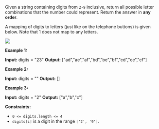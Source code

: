 Given a string containing digits from `2-9` inclusive, return all possible letter combinations that the number could represent. Return the answer in **any order**.

A mapping of digits to letters (just like on the telephone buttons) is given below. Note that 1 does not map to any letters.

![](https://assets.leetcode.com/uploads/2022/03/15/1200px-telephone-keypad2svg.png) 

**Example 1:**


**Input:** digits = "23"
**Output:** ["ad","ae","af","bd","be","bf","cd","ce","cf"]

**Example 2:**


**Input:** digits = ""
**Output:** []

**Example 3:**


**Input:** digits = "2"
**Output:** ["a","b","c"]

**Constraints:**

* `0 <= digits.length <= 4`
* `digits[i]` is a digit in the range `['2', '9']`.
